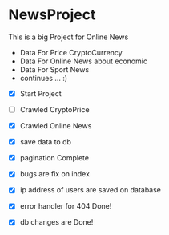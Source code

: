 # NewsProject
This is a big Project for Online News 

- Data For Price CryptoCurrency
- Data For Online News about economic
- Data For Sport News
- continues ... :)

- [x] Start Project
- [ ] Crawled CryptoPrice
- [x] Crawled Online News
- [x] save data to db
- [x] pagination Complete
- [x] bugs are fix on index
- [x] ip address of users are saved on database
- [x] error handler for 404 Done!
- [x] db changes are Done!

